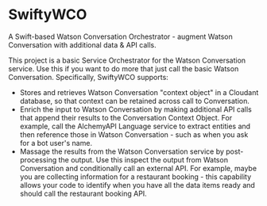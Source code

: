 # SwiftyWCO
A Swift-based Watson Conversation Orchestrator - augment Watson Conversation with additional data &amp; API calls.

This project is a basic Service Orchestrator for the Watson Conversation service. Use this if you want to do more that just call the basic Watson Conversation. Specifically, SwiftyWCO supports:
- Stores and retrieves Watson Conversation "context object" in a Cloudant database, so that context can be retained across call to Conversation.
- Enrich the input to Watson Conversation by making additional API calls that append their results to the Conversation Context Object. For example, call the AlchemyAPI Language service to extract entities and then reference those in Watson Conversation - such as when you ask for a bot user's name.
- Massage the results from the Watson Conversation service by post-processing the output. Use this inspect the output from Watson Conversation and conditionally call an external API. For example, maybe you are collecting information for a restaurant booking - this capability allows your code to identify when you have all the data items ready and should call the restaurant booking API.

